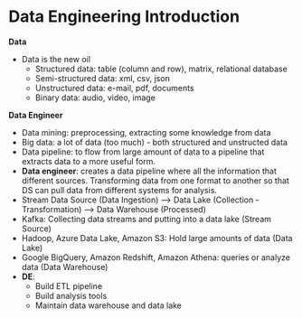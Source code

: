 # Data Engineering Introduction
**Data**
- Data is the new oil
    - Structured data: table (column and row), matrix, relational database
    - Semi-structured data: xml, csv, json
    - Unstructured data: e-mail, pdf, documents
    - Binary data: audio, video, image

**Data Engineer**
- Data mining: preprocessing, extracting some knowledge from data
- Big data: a lot of data (too much) - both structured and unstructed data
- Data pipeline: to flow from large amount of data to a pipeline that extracts data to a more useful form.
- __Data engineer__: creates a data pipeline where all the information that different sources. Transforming data from one format to another so that DS can pull data from different systems for analysis.
- Stream Data Source (Data Ingestion) --> Data Lake (Collection - Transformation) --> Data Warehouse (Processed)
- Kafka: Collecting data streams and putting into a data lake (Stream Source)
- Hadoop, Azure Data Lake, Amazon S3: Hold large amounts of data (Data Lake)
- Google BigQuery, Amazon Redshift, Amazon Athena: queries or analyze data (Data Warehouse)
- __DE__:
    - Build ETL pipeline
    - Build analysis tools
    - Maintain data warehouse and data lake
